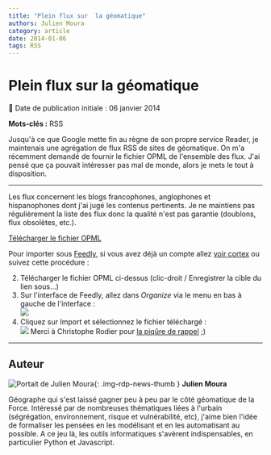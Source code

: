```yaml
---
title: "Plein flux sur  la géomatique"
authors: Julien Moura
category: article
date: 2014-01-06
tags: RSS
---
```


# Plein flux sur  la géomatique


:calendar: Date de publication initiale : 06 janvier 2014

**Mots-clés :** RSS

Jusqu'à ce que Google mette fin au règne de son propre service Reader, je maintenais une agrégation de flux RSS de sites de géomatique. On m'a récemment demandé de fournir le fichier OPML de l'ensemble des flux. J'ai pensé que ça pouvait intéresser pas mal de monde, alors je mets le tout à disposition.

----

Les flux concernent les blogs francophones, anglophones et hispanophones dont j'ai jugé les contenus pertinents. Je ne maintiens pas régulièrement la liste des flux donc la qualité n'est pas garantie (doublons, flux obsolètes, etc.).

[Télécharger le fichier OPML](https://cdn.geotribu.fr/img/RSS_GeoJulien.opml)

Pour importer sous [Feedly](http://feedly.com), si vous avez déjà un compte allez [voir cortex](http://feedly.com/#cortex) ou suivez cette procédure :

2. Télécharger le fichier OPML ci-dessus (clic-droit / Enregistrer la cible du lien sous...)
4. Sur l'interface de Feedly, allez dans *Organize* via le menu en bas à gauche de l'interface :  
![](https://cdn.geotribu.fr/img/articles-blog-rdp/divers/flux_rss/Feedly_Organize.jpg)
6. Cliquez sur Import et sélectionnez le fichier téléchargé :  
![](https://cdn.geotribu.fr/img/articles-blog-rdp/divers/flux_rss/Feedly_ImportOPML.jpg)
Merci à Christophe Rodier pour [la piqûre de rappel](https://twitter.com/leponot/status/419136405424463872) ;)




----

## Auteur

![Portait de Julien Moura](https://cdn.geotribu.fr/img/internal/contributeurs/jmou.jpg){: .img-rdp-news-thumb }
**Julien Moura**

Géographe qui s'est laissé gagner peu à peu par le côté géomatique de la Force. Intéressé par de nombreuses thématiques liées à l'urbain (ségrégation, environnement, risque et vulnérabilité, etc), j'aime bien l'idée de formaliser les pensées en les modélisant et en les automatisant au possible. A ce jeu là, les outils informatiques s'avèrent indispensables, en particulier Python et Javascript.
